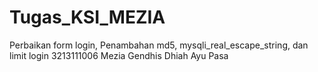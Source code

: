 # Tugas_KSI_MEZIA
Perbaikan form login, Penambahan md5, mysqli_real_escape_string, dan limit login
3213111006
Mezia Gendhis Dhiah Ayu Pasa
